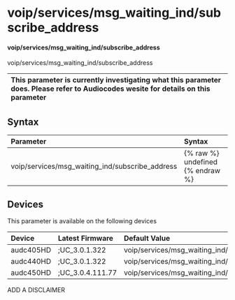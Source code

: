 ﻿---
description: voip/services/msg_waiting_ind/subscribe_address
search: false
---

# voip/services/msg_waiting_ind/subscribe_address

#### voip/services/msg_waiting_ind/subscribe_address

voip/services/msg_waiting_ind/subscribe_address


| This parameter is currently investigating what this parameter does. Please refer to Audiocodes wesite for details on this parameter | 
| :--- |

## Syntax
| Parameter | Syntax |
| :--- | :--- |
|voip/services/msg_waiting_ind/subscribe_address | {% raw %} undefined {% endraw %}|

## Devices
This parameter is available on the following devices

| Device | Latest Firmware | Default Value |
|:---|:---|:---|
| audc405HD | ;UC_3.0.1.322 | voip/services/msg_waiting_ind/subscribe_address=0.0.0.0 
| audc440HD | ;UC_3.0.1.322 | voip/services/msg_waiting_ind/subscribe_address=0.0.0.0 
| audc450HD | ;UC_3.0.4.111.77 | voip/services/msg_waiting_ind/subscribe_address=0.0.0.0 

ADD A DISCLAIMER
